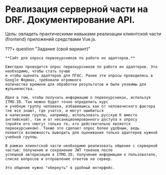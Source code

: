 # Реализация серверной части на DRF. Документирование API.
Цель: овладеть практическими навыками реализации клиентской части (frontend) 
приложений средствами Vue.js.

???+ question "Задание (свой вариант)"

    **Сайт для опроса первокурсников по работе их адаптеров.**

    Ежегодно проводится опрос первокурсников по работе их адаптеров. Это необходимо, чтобы стать лучше 
    и чтобы оценить адаптеров для ПГАС. Ранее эти опросы проводились в Google Формах, требовали огромного 
    количества времени для обработки результатов и были уязвимы для жульничества.

    Идея в том, чтобы получать информацию о первокурсниках, используя ITMO.ID. Так можно будет точно определить курс 
    и учебную группу человека, избавившись как от человеческого фактора (не все знают, где учатся, и могут ошибиться 
    в написании группы, например, использовать русскую K вместо английской), так и от несанкционированного доступа к опросу 
    (пройти его смогут только те, кто действительно является первокурсником). Также это сделает опрос более удобным, ведь 
    появится возможность выводить для оценивания только адаптеров нужной учебной группы.

    В рамках клиентской части необходимо реализовать общение с серверной частью: получение и сохранение JWT токенов после 
    успешной авторизации в ITMO.ID, получение информации о пользователе, списке вопросов и отправление ответов на сервер.

    Это общение нужно "обернуть" в удобный интерфейс.
